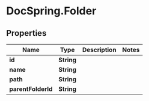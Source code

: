 # DocSpring.Folder

## Properties

Name | Type | Description | Notes
------------ | ------------- | ------------- | -------------
**id** | **String** |  | 
**name** | **String** |  | 
**path** | **String** |  | 
**parentFolderId** | **String** |  | 


